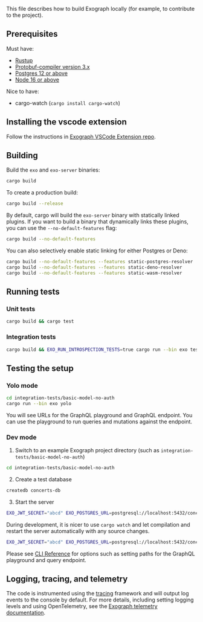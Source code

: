 This file describes how to build Exograph locally (for example, to contribute to the project).

## Prerequisites

Must have:

- [Rustup](https://rustup.rs/)
- [Protobuf-compiler version 3.x](https://grpc.io/docs/protoc-installation/)
- [Postgres 12 or above](https://www.postgresql.org/)
- [Node 16 or above](https://nodejs.org/en)

Nice to have:

- cargo-watch (`cargo install cargo-watch`)

## Installing the vscode extension

Follow the instructions in [Exograph VSCode Extension repo](https://github.com/exograph/vscode-extension).

## Building

Build the `exo` and `exo-server` binaries:

```sh
cargo build
```

To create a production build:

```sh
cargo build --release
```

By default, cargo will build the `exo-server` binary with statically linked plugins. If you want to build a binary that dynamically links these plugins, you can use the `--no-default-features` flag:

```sh
cargo build --no-default-features
```

You can also selectively enable static linking for either Postgres or Deno:

```sh
cargo build --no-default-features --features static-postgres-resolver
cargo build --no-default-features --features static-deno-resolver
cargo build --no-default-features --features static-wasm-resolver
```

## Running tests

### Unit tests

```sh
cargo build && cargo test
```

### Integration tests

```sh
cargo build && EXO_RUN_INTROSPECTION_TESTS=true cargo run --bin exo test integration-tests
```

## Testing the setup

### Yolo mode

```sh
cd integration-tests/basic-model-no-auth
cargo run --bin exo yolo
```

You will see URLs for the GraphQL playground and GraphQL endpoint. You can use the playground to run queries and mutations against the endpoint.

### Dev mode

1. Switch to an example Exograph project directory (such as `integration-tests/basic-model-no-auth`)

```sh
cd integration-tests/basic-model-no-auth
```

2. Create a test database

```sh
createdb concerts-db
```

3. Start the server

```sh
EXO_JWT_SECRET="abcd" EXO_POSTGRES_URL=postgresql://localhost:5432/concerts-db EXO_POSTGRES_USER=$USER cargo run --bin exo dev
```

During development, it is nicer to use `cargo watch` and let compilation and restart the server automatically with any source changes.

```sh
EXO_JWT_SECRET="abcd" EXO_POSTGRES_URL=postgresql://localhost:5432/concerts-db EXO_POSTGRES_USER=$USER cargo watch -cx "run --bin exo dev"
```

Please see [CLI Reference](https://exograph.dev/docs/cli-reference/environment) for options such as setting paths for the GraphQL playground and query endpoint.

## Logging, tracing, and telemetry

The code is instrumented using the [tracing](https://crates.io/crates/tracing) framework and will output log events to the console by default. For more details, including setting logging levels and using OpenTelemetry, see the [Exograph telemetry documentation](https://exograph.dev/docs/production/telemetry).
